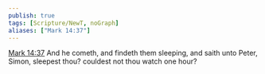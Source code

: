 ```yaml
---
publish: true
tags: [Scripture/NewT, noGraph]
aliases: ["Mark 14:37"]
---
```

[Mark 14:37](https://churchofjesuschrist.org/study/scriptures/nt/mark/14?lang=eng&id=p37#p37) And he cometh, and findeth them sleeping, and saith unto Peter, Simon, sleepest thou? couldest not thou watch one hour?
